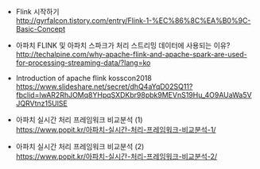* Flink 시작하기</br>
http://gyrfalcon.tistory.com/entry/Flink-1-%EC%86%8C%EA%B0%9C-Basic-Concept </br>

* 아파치 FLINK 및 아파치 스파크가 처리 스트리밍 데이터에 사용되는 이유?</br>
http://techalpine.com/why-apache-flink-and-apache-spark-are-used-for-processing-streaming-data/?lang=ko </br>

* Introduction of apache flink kosscon2018 </br>
https://www.slideshare.net/secret/dhQ4aYqD02SQ11?fbclid=IwAR2RhJOMq8YHpqSXDKbr98pbk9MEVnS19Hu_4O9AUaWa5VJQRVtnz15UlSE </br>

* 아파치 실시간 처리 프레임워크 비교분석 (1)</br>
https://www.popit.kr/아파치-실시간-처리-프레임워크-비교분석-1/</br>

* 아파치 실시간 처리 프레임워크 비교분석 (2)</br>
https://www.popit.kr/아파치-실시간-처리-프레임워크-비교분석-2/</br>

